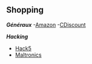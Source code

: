 ## Shopping

__*Généraux*__
-[Amazon](https://www.amazon.fr/)
-[CDiscount](https://www.cdiscount.com/)

__*Hacking*__
- [Hack5](https://shop.hak5.org/)
- [Maltronics](https://maltronics.com/)
